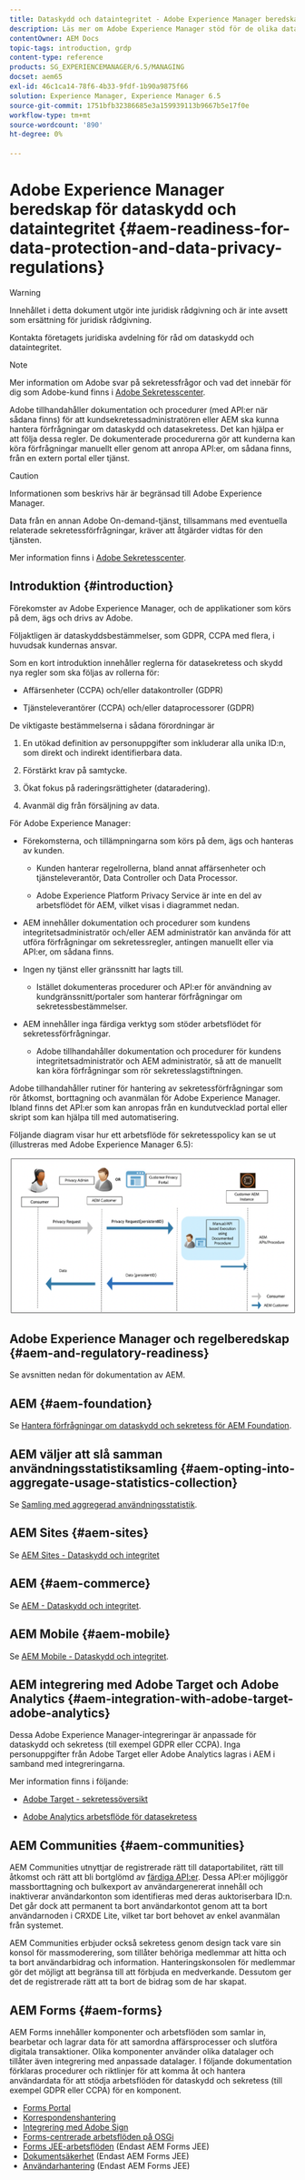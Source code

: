 ```yaml
---
title: Dataskydd och dataintegritet - Adobe Experience Manager beredskap
description: Läs mer om Adobe Experience Manager stöd för de olika dataskydds- och datasekretessreglerna. Den innehåller EU:s allmänna dataskyddsförordning (GDPR), Kaliforniens konsumentintegritetslag (Privacy Act) och hur man följer den när man genomför ett nytt AEM.
contentOwner: AEM Docs
topic-tags: introduction, grdp
content-type: reference
products: SG_EXPERIENCEMANAGER/6.5/MANAGING
docset: aem65
exl-id: 46c1ca14-78f6-4b33-9fdf-1b90a9875f66
solution: Experience Manager, Experience Manager 6.5
source-git-commit: 1751bfb32386685e3a159939113b9667b5e17f0e
workflow-type: tm+mt
source-wordcount: '890'
ht-degree: 0%

---
```


# Adobe Experience Manager beredskap för dataskydd och dataintegritet {#aem-readiness-for-data-protection-and-data-privacy-regulations}

>[!WARNING]
>
>Innehållet i detta dokument utgör inte juridisk rådgivning och är inte avsett som ersättning för juridisk rådgivning.
>
>Kontakta företagets juridiska avdelning för råd om dataskydd och dataintegritet.

>[!NOTE]
>
>Mer information om Adobe svar på sekretessfrågor och vad det innebär för dig som Adobe-kund finns i [Adobe Sekretesscenter](https://www.adobe.com/privacy.html).

Adobe tillhandahåller dokumentation och procedurer (med API:er när sådana finns) för att kundsekretessadministratören eller AEM ska kunna hantera förfrågningar om dataskydd och datasekretess. Det kan hjälpa er att följa dessa regler. De dokumenterade procedurerna gör att kunderna kan köra förfrågningar manuellt eller genom att anropa API:er, om sådana finns, från en extern portal eller tjänst.

>[!CAUTION]
>
>Informationen som beskrivs här är begränsad till Adobe Experience Manager.
>
>Data från en annan Adobe On-demand-tjänst, tillsammans med eventuella relaterade sekretessförfrågningar, kräver att åtgärder vidtas för den tjänsten.
>
>Mer information finns i [Adobe Sekretesscenter](https://www.adobe.com/privacy.html).

## Introduktion {#introduction}

Förekomster av Adobe Experience Manager, och de applikationer som körs på dem, ägs och drivs av Adobe.

Följaktligen är dataskyddsbestämmelser, som GDPR, CCPA med flera, i huvudsak kundernas ansvar.

Som en kort introduktion innehåller reglerna för datasekretess och skydd nya regler som ska följas av rollerna för:

* Affärsenheter (CCPA) och/eller datakontroller (GDPR)

* Tjänsteleverantörer (CCPA) och/eller dataprocessorer (GDPR)

De viktigaste bestämmelserna i sådana förordningar är

1. En utökad definition av personuppgifter som inkluderar alla unika ID:n, som direkt och indirekt identifierbara data.

2. Förstärkt krav på samtycke.

3. Ökat fokus på raderingsrättigheter (dataradering).

4. Avanmäl dig från försäljning av data.

För Adobe Experience Manager:

* Förekomsterna, och tillämpningarna som körs på dem, ägs och hanteras av kunden.

   * Kunden hanterar regelrollerna, bland annat affärsenheter och tjänsteleverantör, Data Controller och Data Processor.

   * Adobe Experience Platform Privacy Service är inte en del av arbetsflödet för AEM, vilket visas i diagrammet nedan.

* AEM innehåller dokumentation och procedurer som kundens integritetsadministratör och/eller AEM administratör kan använda för att utföra förfrågningar om sekretessregler, antingen manuellt eller via API:er, om sådana finns.

* Ingen ny tjänst eller gränssnitt har lagts till.

   * Istället dokumenteras procedurer och API:er för användning av kundgränssnitt/portaler som hanterar förfrågningar om sekretessbestämmelser.

* AEM innehåller inga färdiga verktyg som stöder arbetsflödet för sekretessförfrågningar.

   * Adobe tillhandahåller dokumentation och procedurer för kundens integritetsadministratör och AEM administratör, så att de manuellt kan köra förfrågningar som rör sekretesslagstiftningen.

Adobe tillhandahåller rutiner för hantering av sekretessförfrågningar som rör åtkomst, borttagning och avanmälan för Adobe Experience Manager. Ibland finns det API:er som kan anropas från en kundutvecklad portal eller skript som kan hjälpa till med automatisering.

Följande diagram visar hur ett arbetsflöde för sekretesspolicy kan se ut (illustreras med Adobe Experience Manager 6.5):

![Dataskydd och integritet](assets/data-protection-and-privacy-01.png)

## Adobe Experience Manager och regelberedskap {#aem-and-regulatory-readiness}

Se avsnitten nedan för dokumentation av AEM.

## AEM {#aem-foundation}

Se [Hantera förfrågningar om dataskydd och sekretess för AEM Foundation](/help/sites-administering/handling-gdpr-requests-for-aem-platform.md).

## AEM väljer att slå samman användningsstatistiksamling {#aem-opting-into-aggregate-usage-statistics-collection}

Se [Samling med aggregerad användningsstatistik](/help/sites-deploying/opt-in-aggregated-usage-statistics.md).

## AEM Sites {#aem-sites}

Se [AEM Sites - Dataskydd och integritet](/help/sites-administering/gdpr-compliance-sites.md)

## AEM {#aem-commerce}

Se [AEM - Dataskydd och integritet](/help/sites-administering/gdpr-compliance-commerce.md).

## AEM Mobile {#aem-mobile}

Se [AEM Mobile - Dataskydd och integritet](/help/mobile/aem-mobile-gdpr-compliance.md).

## AEM integrering med Adobe Target och Adobe Analytics {#aem-integration-with-adobe-target-adobe-analytics}

Dessa Adobe Experience Manager-integreringar är anpassade för dataskydd och sekretess (till exempel GDPR eller CCPA). Inga personuppgifter från Adobe Target eller Adobe Analytics lagras i AEM i samband med integreringarna.

Mer information finns i följande:

* [Adobe Target - sekretessöversikt](https://developer.adobe.com/target/before-implement/privacy/cmp-privacy-and-general-data-protection-regulation/?lang=en)

* [Adobe Analytics arbetsflöde för datasekretess](https://experienceleague.adobe.com/docs/analytics/admin/admin-tools/data-governance/an-gdpr-workflow.html)

## AEM Communities {#aem-communities}

AEM Communities utnyttjar de registrerade rätt till dataportabilitet, rätt till åtkomst och rätt att bli bortglömd av [färdiga API:er](/help/communities/user-ugc-management-service.md). Dessa API:er möjliggör massborttagning och bulkexport av användargenererat innehåll och inaktiverar användarkonton som identifieras med deras auktoriserbara ID:n. Det går dock att permanent ta bort användarkontot genom att ta bort användarnoden i CRXDE Lite, vilket tar bort behovet av enkel avanmälan från systemet.

AEM Communities erbjuder också sekretess genom design tack vare sin konsol för massmoderering, som tillåter behöriga medlemmar att hitta och ta bort användarbidrag och information. Hanteringskonsolen för medlemmar gör det möjligt att begränsa till att förbjuda en medverkande. Dessutom ger det de registrerade rätt att ta bort de bidrag som de har skapat.

## AEM Forms {#aem-forms}

AEM Forms innehåller komponenter och arbetsflöden som samlar in, bearbetar och lagrar data för att samordna affärsprocesser och slutföra digitala transaktioner. Olika komponenter använder olika datalager och tillåter även integrering med anpassade datalager. I följande dokumentation förklaras procedurer och riktlinjer för att komma åt och hantera användardata för att stödja arbetsflöden för dataskydd och sekretess (till exempel GDPR eller CCPA) för en komponent.

* [Forms Portal](/help/forms/using/forms-portal-handling-user-data.md)
* [Korrespondenshantering](/help/forms/using/correspondence-management-handling-user-data.md)
* [Integrering med Adobe Sign](/help/forms/using/integration-adobe-sign-handling-user-data.md)
* [Forms-centrerade arbetsflöden på OSGi](/help/forms/using/forms-workflow-osgi-handling-user-data.md)
* [Forms JEE-arbetsflöden](/help/forms/using/forms-workflow-jee-handling-user-data.md) (Endast AEM Forms JEE)
* [Dokumentsäkerhet](/help/forms/using/document-security-handling-user-data.md) (Endast AEM Forms JEE)
* [Användarhantering](/help/forms/using/user-management-handling-user-data.md) (Endast AEM Forms JEE)
